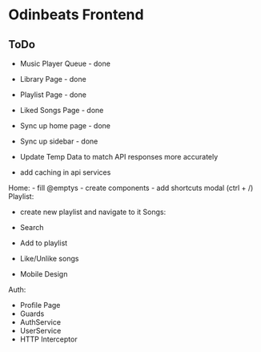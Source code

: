 # Odinbeats Frontend

## ToDo

- Music Player Queue - done
- Library Page - done
- Playlist Page - done
- Liked Songs Page - done
- Sync up home page - done
- Sync up sidebar - done

- Update Temp Data to match API responses more accurately
- add caching in api services

Home:
    - fill @emptys
    - create components
    - add shortcuts modal (ctrl + /)
Playlist:
- create new playlist and navigate to it
Songs:
- Search
- Add to playlist
- Like/Unlike songs

- Mobile Design

Auth:
- Profile Page
- Guards
- AuthService
- UserService
- HTTP Interceptor